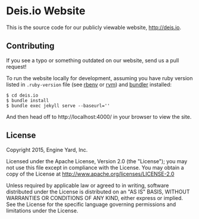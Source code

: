 # Deis.io Website

This is the source code for our publicly viewable website, http://deis.io.

## Contributing

If you see a typo or something outdated on our website, send us a pull request!

To run the website locally for development, assuming you have ruby version listed in `.ruby-version` file (see [rbenv](https://github.com/rbenv/rbenv) or [rvm](https://rvm.io/)) and [bundler](http://bundler.io/) installed:

    $ cd deis.io
    $ bundle install
    $ bundle exec jekyll serve --baseurl=''

And then head off to http://localhost:4000/ in your browser to view the site.

## License

Copyright 2015, Engine Yard, Inc.

Licensed under the Apache License, Version 2.0 (the "License"); you may not use this file except in compliance with the License. You may obtain a copy of the License at <http://www.apache.org/licenses/LICENSE-2.0>

Unless required by applicable law or agreed to in writing, software distributed under the License is distributed on an "AS IS" BASIS, WITHOUT WARRANTIES OR CONDITIONS OF ANY KIND, either express or implied. See the License for the specific language governing permissions and limitations under the License.
